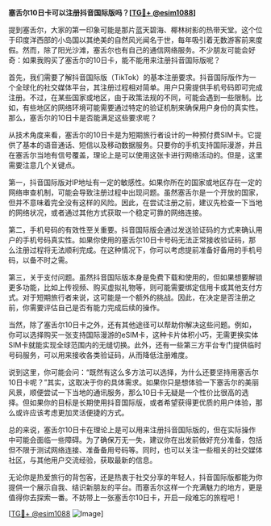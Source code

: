 **塞舌尔10日卡可以注册抖音国际版吗？[[TG💪+ @esim1088](https://t.me/s/esim1088)]**

提到塞舌尔，大家的第一印象可能是那片蓝天碧海、椰林树影的热带天堂。这个位于印度洋西部的小岛国以其绝美的自然风光闻名于世，每年吸引着无数游客前来度假。然而，除了阳光沙滩，塞舌尔也有自己的通信网络服务。不少朋友可能会好奇：如果我购买了塞舌尔的10日卡，能不能用来注册抖音国际版呢？

首先，我们需要了解抖音国际版（TikTok）的基本注册要求。抖音国际版作为一个全球化的社交媒体平台，其注册过程相对简单。用户只需提供手机号码即可完成注册。不过，在某些国家或地区，由于政策法规的不同，可能会遇到一些限制。比如，有些地区的网络环境可能需要通过特定的验证机制来确保用户身份的真实性。那么，塞舌尔的10日卡是否能满足这些要求呢？

从技术角度来看，塞舌尔的10日卡是为短期旅行者设计的一种预付费SIM卡。它提供了基本的语音通话、短信以及移动数据服务。只要你的手机支持国际漫游，并且在塞舌尔当地有信号覆盖，理论上是可以使用这张卡进行网络活动的。但是，这里需要注意几个关键点。

第一，抖音国际版对IP地址有一定的敏感性。如果你所在的国家或地区存在一定的网络审查机制，可能会导致注册过程中出现问题。虽然塞舌尔是一个开放的国家，但并不意味着完全没有这样的风险。因此，在尝试注册之前，建议先检查一下当地的网络状况，或者通过其他方式获取一个稳定可靠的网络连接。

第二，手机号码的有效性至关重要。抖音国际版会通过发送验证码的方式来确认用户的手机号码真实性。如果你使用的塞舌尔10日卡号码无法正常接收验证码，那么注册过程将无法顺利完成。在这种情况下，你可以考虑提前准备好备用的手机号码，以备不时之需。

第三，关于支付问题。虽然抖音国际版本身是免费下载和使用的，但如果想要解锁更多功能，比如上传视频、购买虚拟礼物等，则可能需要绑定信用卡或其他支付方式。对于短期旅行者来说，这可能是一个额外的挑战。因此，在决定是否注册之前，你需要评估自己是否有能力完成后续的操作。

当然，除了塞舌尔10日卡之外，还有其他途径可以帮助你解决这些问题。例如，你可以选择购买一张支持国际漫游的eSIM卡，这种卡片体积小巧，无需更换实体SIM卡就能实现全球范围内的无缝切换。此外，还有一些第三方平台专门提供临时号码服务，可以用来接收各类验证码，从而降低注册难度。

说到这里，你可能会问：“既然有这么多方法可以选择，为什么还要坚持用塞舌尔10日卡呢？”其实，这取决于你的具体需求。如果你只是想体验一下塞舌尔的美丽风景，顺便尝试一下当地的通讯服务，那么10日卡无疑是一个性价比很高的选择。但如果你的目标是长期使用抖音国际版，或者希望获得更优质的用户体验，那么或许应该考虑更加灵活便捷的方式。

总的来说，塞舌尔10日卡在理论上是可以用来注册抖音国际版的，但在实际操作中可能会面临一些障碍。为了确保万无一失，建议你在出发前做好充分准备，包括但不限于测试网络连接、准备备用号码等。同时，也可以关注一些相关的社交媒体社区，与其他用户交流经验，获取最新的信息。

无论你是热爱旅行的背包客，还是热衷于社交分享的年轻人，抖音国际版都能为你提供一个展示自我、结识新朋友的平台。而塞舌尔这样一个充满魅力的地方，更是值得你去探索一番。不妨带上一张塞舌尔10日卡，开启一段难忘的旅程吧！

[[TG💪+ @esim1088](https://t.me/s/esim1088) ![Image](https://i.postimg.cc/4NQfJmqS/Snipaste-2025-05-13-00-14-12.png)]